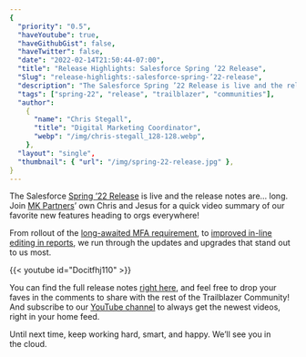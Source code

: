 ```yaml
---
{
  "priority": "0.5",
  "haveYoutube": true,
  "haveGithubGist": false,
  "haveTwitter": false,
  "date": "2022-02-14T21:50:44-07:00",
  "title": "Release Highlights: Salesforce Spring ’22 Release",
  "Slug": "release-highlights:-salesforce-spring-’22-release",
  "description": "The Salesforce Spring ’22 Release is live and the release notes are… long. Join MK Partners’ own Chris and Jesus for a quick video summary…",
  "tags": ["spring-22", "release", "trailblazer", "communities"],
  "author":
    {
      "name": "Chris Stegall",
      "title": "Digital Marketing Coordinator",
      "webp": "/img/chris-stegall_128-128.webp",
    },
  "layout": "single",
  "thumbnail": { "url": "/img/spring-22-release.jpg" },
}
---
```


The Salesforce [Spring ’22 Release](https://help.salesforce.com/s/articleView?id=release-notes.salesforce_release_notes.htm&type=5&release=236&language=en_US) is live and the release notes are… long. Join [MK Partners](https://www.mkpartners.com/)’ own Chris and Jesus for a quick video summary of our favorite new features heading to orgs everywhere!

From rollout of the [long-awaited MFA requirement](https://help.salesforce.com/s/articleView?id=release-notes.rn_general_mfa_requirement.htm&type=5&release=236), to [improved in-line editing in reports](https://help.salesforce.com/s/articleView?id=release-notes.rn_rd_reports_multi_inline_editing.htm&type=5&release=236), we run through the updates and upgrades that stand out to us most.

{{< youtube id="Docitfhj110" >}}

You can find the full release notes [right here](https://help.salesforce.com/s/articleView?id=release-notes.rn_general.htm&type=5&release=236), and feel free to drop your faves in the comments to share with the rest of the Trailblazer Community! And subscribe to our [YouTube channel](https://www.youtube.com/channel/UCtNsCxpxe6F4x9Nw1HOePuQ) to always get the newest videos, right in your home feed.

Until next time, keep working hard, smart, and happy. We’ll see you in the cloud.
